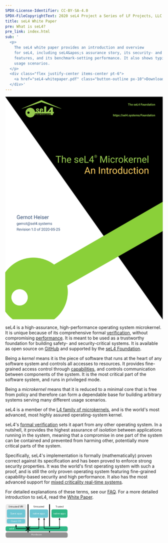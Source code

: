 ```yaml
---
SPDX-License-Identifier: CC-BY-SA-4.0
SPDX-FileCopyrightText: 2020 seL4 Project a Series of LF Projects, LLC.
title: seL4 White Paper
pre: What is seL4?
pre_link: index.html
sub: '
  <p>
    The seL4 white paper provides an introduction and overview
    for seL4, including seL4&apos;s assurance story, its security- and safety
    features, and its benchmark-setting performance. It also shows typical
    usage scenarios.
  </p>
  <div class="flex justify-center items-center pt-6">
    <a href="seL4-whitepaper.pdf" class="button-outline px-10">Download White Paper</a>
  </div>'
---
```


<div class="mx-10 mb-6 float-left w-1/3">
  <a href="seL4-whitepaper.pdf">
  <img src="whitepaper.svg" alt="seL4 white paper" />
  </a>
</div>

seL4 is a high-assurance, high-performance operating system microkernel. It is
unique because of its comprehensive formal [verification](Verification/),
without compromising [performance](Performance/). It is meant to be used as a
trustworthy foundation for building safety- and security-critical systems. It is
available as open source on [GitHub](https://github.com/seL4/) and supported by
the [seL4 Foundation](../Foundation/).

Being a *kernel* means it is the piece of software that runs at the
heart of any software system and controls all accesses to resources. It
provides fine-grained access control through
[capabilities](https://en.wikipedia.org/wiki/Capability-based_security),
and controls communication between components of the system. It is the
most critical part of the software system, and runs in privileged mode.

Being a *microkernel* means that it is reduced to a minimal core that is
free from policy and therefore can form a dependable base for building
arbitrary systems serving many different usage scenarios.

seL4 is a member of the [L4 family of
microkernels](https://en.wikipedia.org/wiki/L4_microkernel_family "L4 microkernel family on wikipedia"),
and is the world's most advanced, most highly assured operating-system
kernel.

seL4's [formal verification](Verification/) sets it apart from any other
operating system. In a nutshell, it provides the highest assurance of
*isolation* between applications running in the system, meaning that a
compromise in one part of the system can be contained and prevented from harming
other, potentially more critical parts of the system.

Specifically, seL4's implementation is formally (mathematically) proven correct
against its specification and has been proved to enforce strong security
properties. It was the world's first operating system with such a proof, and is
still the only proven operating system featuring fine-grained capability-based
security and high performance. It also has the most advanced support for [mixed
criticality real-time systems](https://en.wikipedia.org/wiki/Mixed_criticality).

For detailed explanations of these terms, see our [FAQ](FAQ.html). For a more
detailed introduction to seL4, read the [White Paper](seL4-whitepaper.pdf).


<!-- TODO: restyle picture;
     TODO: if we include the picture it should be mentioned and at least partially explained -->
<img style="width: 40%; margin-left: auto; margin-right: auto; center"
     src="../images/trusted.svg"
     alt="Diagram showing a system with a VM, trusted, and untrusted components,
          isolated from each other by seL4." />

